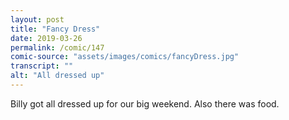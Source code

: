 ```yaml
---
layout: post
title: "Fancy Dress"
date: 2019-03-26
permalink: /comic/147
comic-source: "assets/images/comics/fancyDress.jpg"
transcript: ""
alt: "All dressed up"
---
```


Billy got all dressed up for our big weekend. Also there was food.
